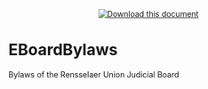 <div style="text-align:center"><a href="https://github.com/RPIUnion/EBoardBylaws/raw/master/compiled.pdf"><img src ="http://i.imgur.com/0Y7Z2LU.png" alt="Download this document" /></a></div>

# EBoardBylaws
Bylaws of the Rensselaer Union Judicial Board
